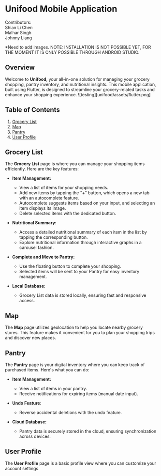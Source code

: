 # Unifood Mobile Application
Contributors: \
Shian Li Chen \
Malhar Singh \
Johnny Liang

*Need to add images. NOTE: INSTALLATION IS NOT POSSIBLE YET, FOR THE MOMENT IT IS ONLY POSSIBLE THROUGH ANDROID STUDIO.
## Overview

Welcome to **Unifood**, your all-in-one solution for managing your grocery shopping, pantry inventory, and nutritional insights. This mobile application, built using Flutter, is designed to streamline your grocery-related tasks and enhance your shopping experience.
![testing][unifood/assets/flutter.png]
## Table of Contents

1. [Grocery List](#grocery-list)
2. [Map](#map)
3. [Pantry](#pantry)
4. [User Profile](#user-profile)

## Grocery List

The **Grocery List** page is where you can manage your shopping items efficiently. Here are the key features:

- **Item Management:**
  - View a list of items for your shopping needs.
  - Add new items by tapping the "+" button, which opens a new tab with an autocomplete feature.
  - Autocomplete suggests items based on your input, and selecting an item displays its image.
  - Delete selected items with the dedicated button.

- **Nutritional Summary:**
  - Access a detailed nutritional summary of each item in the list by tapping the corresponding button.
  - Explore nutritional information through interactive graphs in a carousel fashion.

- **Complete and Move to Pantry:**
  - Use the floating button to complete your shopping.
  - Selected items will be sent to your Pantry for easy inventory management.

- **Local Database:**
  - Grocery List data is stored locally, ensuring fast and responsive access.

## Map

The **Map** page utilizes geolocation to help you locate nearby grocery stores. This feature makes it convenient for you to plan your shopping trips and discover new places.

## Pantry

The **Pantry** page is your digital inventory where you can keep track of purchased items. Here's what you can do:

- **Item Management:**
  - View a list of items in your pantry.
  - Receive notifications for expiring items (manual date input).

- **Undo Feature:**
  - Reverse accidental deletions with the undo feature.

- **Cloud Database:**
  - Pantry data is securely stored in the cloud, ensuring synchronization across devices.

## User Profile

The **User Profile** page is a basic profile view where you can customize your account settings.
